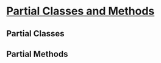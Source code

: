 ﻿# [Partial Classes and Methods](https://docs.microsoft.com/en-us/dotnet/csharp/programming-guide/classes-and-structs/partial-classes-and-methods)

## Partial Classes

## Partial Methods
